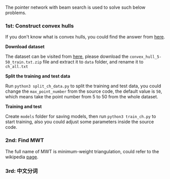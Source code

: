The pointer network with beam search is used to solve such below problems.

### 1st: Construct convex hulls
If you don't know what is convex hulls, you could find the answer from [here](https://en.wikipedia.org/wiki/Convex_hull). 

**Download dataset**

The dataset can be visited from [here](http://goo.gl/NDcOIG), please download the `convex_hull_5-50_train.txt.zip` file and extract it to `data` folder, and rename it to `ch_all.txt`

**Split the training and test data**

Run `python3 split_ch_data.py` to split the training and test data, you could change the `max_point_number` from the source code, the default value is `50`, which means take the point number from 5 to 50 from the whole dataset.

**Training and test**

Create `models` folder for saving models, then run `python3 train_ch.py` to start training, also you could adjust some parameters inside the source code.

### 2nd: Find MWT
The full name of MWT is minimum-weight triangulation, could refer to the wikipedia [page](https://en.wikipedia.org/wiki/Minimum-weight_triangulation).

### 3rd: 中文分词
